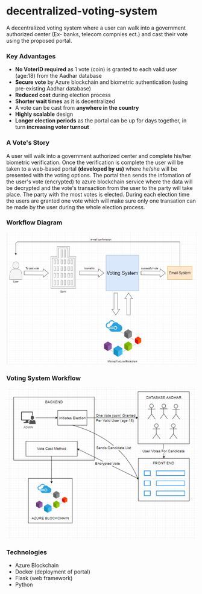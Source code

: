 # decentralized-voting-system

A decentralized voting system where a user can walk into a government authorized center (Ex- banks, telecom compnies ect.) and cast their vote using the proposed portal.

### Key Advantages

 - **No VoterID required** as 1 vote (coin) is granted to each valid user (age:18) from the Aadhar database 
 - **Secure vote** by Azure blockchain and biometric authentication (using pre-existing Aadhar database)
 - **Reduced cost** during election process
 - **Shorter wait times** as it is decentralized
 - A vote can be cast from **anywhere in the country**
 - **Highly scalable** design
 - **Longer election periods** as the portal can be up for days together, in turn **increasing voter turnout**

### A Vote's Story

A user will walk into a government authorized center and complete his/her biometric verification. Once the verification is complete the user will be taken to a web-based portal **(developed by us)** where he/she will be presented with the voting options. The portal then sends the infomation of the user's vote (encrypted) to azure blockchain service where the data will be decrypted and the vote's transaction from the user to the party will take place. The party with the most votes is elected. During each election time the users are granted one vote which will make sure only one transation can be made by the user during the whole election process.

###  Workflow Diagram

 <img src="blockchain.PNG" alt="BLOCKCHAIN WORKFLOW" height="350px"/>

### Voting System Workflow

<img src="voting_system.PNG" alt="VOTING SYSTEM WORKFLOW" height="400px"/>

### Technologies

 - Azure Blockchain
 - Docker (deployment of portal)
 - Flask (web framework)
 - Python 

